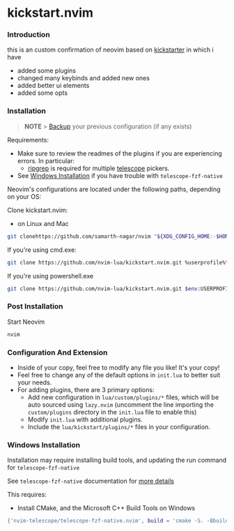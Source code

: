 # kickstart.nvim

### Introduction

this is an custom confirmation of neovim based on [kickstarter](https://github.com/nvim-lua/kickstart.nvim) in which i have

-   added some plugins
-   changed many keybinds and added new ones
-   added better ui elements
-   added some opts

### Installation

> **NOTE** > [Backup](#FAQ) your previous configuration (if any exists)

Requirements:

-   Make sure to review the readmes of the plugins if you are experiencing errors. In particular:
    -   [ripgrep](https://github.com/BurntSushi/ripgrep#installation) is required for multiple [telescope](https://github.com/nvim-telescope/telescope.nvim#suggested-dependencies) pickers.
-   See [Windows Installation](#Windows-Installation) if you have trouble with `telescope-fzf-native`

Neovim's configurations are located under the following paths, depending on your OS:

Clone kickstart.nvim:

-   on Linux and Mac

```sh
git clonehttps://github.com/samarth-nagar/nvim "${XDG_CONFIG_HOME:-$HOME/.config}"/nvim
```

If you're using cmd.exe:

```sh
git clone https://github.com/nvim-lua/kickstart.nvim.git %userprofile%\AppData\Local\nvim\
```

If you're using powershell.exe

```sh
git clone https://github.com/nvim-lua/kickstart.nvim.git $env:USERPROFILE\AppData\Local\nvim\
```

### Post Installation

Start Neovim

```sh
nvim
```

### Configuration And Extension

-   Inside of your copy, feel free to modify any file you like! It's your copy!
-   Feel free to change any of the default options in `init.lua` to better suit your needs.
-   For adding plugins, there are 3 primary options:
    -   Add new configuration in `lua/custom/plugins/*` files, which will be auto sourced using `lazy.nvim` (uncomment the line importing the `custom/plugins` directory in the `init.lua` file to enable this)
    -   Modify `init.lua` with additional plugins.
    -   Include the `lua/kickstart/plugins/*` files in your configuration.

### Windows Installation

Installation may require installing build tools, and updating the run command for `telescope-fzf-native`

See `telescope-fzf-native` documentation for [more details](https://github.com/nvim-telescope/telescope-fzf-native.nvim#installation)

This requires:

-   Install CMake, and the Microsoft C++ Build Tools on Windows

```lua
{'nvim-telescope/telescope-fzf-native.nvim', build = 'cmake -S. -Bbuild -DCMAKE_BUILD_TYPE=Release && cmake --build build --config Release && cmake --install build --prefix build' }
```
